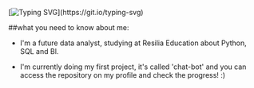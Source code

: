 [![Typing SVG](https://readme-typing-svg.herokuapp.com?color=3E94D2&center=true&vCenter=true&lines=Hi!+I'm+Guilherme+and+I+love+Code!)](https://git.io/typing-svg)


##what you need to know about me:

- I'm a future data analyst, studying at Resilia Education about Python, SQL and Bl.

- I'm currently doing my first project, it's called 'chat-bot' and you can access the repository on my profile and check the progress! :)
